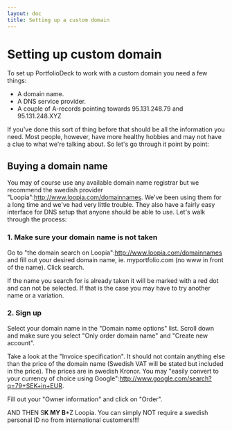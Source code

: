 ```yaml
---
layout: doc
title: Setting up a custom domain
---
```



# <span>Setting up</span> custom domain

To set up PortfolioDeck to work with a custom domain you need a few things:

* A domain name.
* A DNS service provider.
* A couple of A-records pointing towards 95.131.248.79 and 95.131.248.XYZ

If you've done this sort of thing before that should be all the information you need. Most people, however, have more healthy hobbies and may not have a clue to what we're talking about. So let's go through it point by point:

## Buying a domain name

You may of course use any available domain name registrar but we recommend the swedish provider "Loopia":http://www.loopia.com/domainnames. We've been using them for a long time and we've had very little trouble. They also have a fairly easy interface for DNS setup that anyone should be able to use. Let's walk through the process:

### 1. Make sure your domain name is not taken

Go to "the domain search on Loopia":http://www.loopia.com/domainnames and fill out your desired domain name, ie. myportfolio.com (no www in front of the name). Click search.

If the name you search for is already taken it will be marked with a red dot and can not be selected. If that is the case you may have to try another name or a variation.

### 2. Sign up

Select your domain name in the "Domain name options" list. Scroll down and make sure you select "Only order domain name" and "Create new account". 

Take a look at the "Invoice specification". It should not contain anything else than the price of the domain name (Swedish VAT will be stated but included in the price). The prices are in swedish Kronor. You may "easily convert to your currency of choice using Google":http://www.google.com/search?q=79+SEK+in+EUR.

Fill out your "Owner information" and click on "Order".

AND THEN S**K MY B***Z Loopia. You can simply NOT require a swedish personal ID no from international customers!!!!

